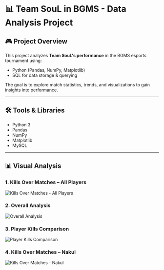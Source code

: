 # 📊 Team SouL in BGMS - Data Analysis Project

## 🎮 Project Overview
This project analyzes **Team SouL's performance** in the BGMS esports tournament using:
- Python (Pandas, NumPy, Matplotlib)
- SQL for data storage & querying

The goal is to explore match statistics, trends, and visualizations to gain insights into performance.

---

## 🛠️ Tools & Libraries
- Python 3
- Pandas
- NumPy
- Matplotlib
- MySQL

---
## 📊 Visual Analysis

### 1. Kills Over Matches – All Players
![Kills Over Matches - All Players](BGMS-SOUL/Kills%20over%20matcehes-All%20players.png)

### 2. Overall Analysis
![Overall Analysis](BGMS-SOUL/Overall%20Analysis.png)

### 3. Player Kills Comparison
![Player Kills Comparison](BGMS-SOUL/Player-killsComparision.png)

### 4. Kills Over Matches – Nakul
![Kills Over Matches - Nakul](BGMS-SOUL/kills%20over%20matches-Nakul.png)
